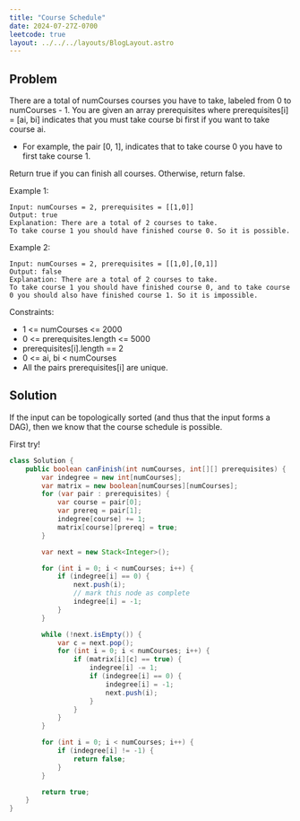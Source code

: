 ```yaml
---
title: "Course Schedule"
date: 2024-07-27Z-0700
leetcode: true
layout: ../../../layouts/BlogLayout.astro
---
```


## Problem

There are a total of numCourses courses you have to take, labeled from 0 to numCourses - 1. You are given an array prerequisites where prerequisites[i] = [ai, bi] indicates that you must take course bi first if you want to take course ai.

- For example, the pair [0, 1], indicates that to take course 0 you have to first take course 1.

Return true if you can finish all courses. Otherwise, return false.

Example 1:

```text
Input: numCourses = 2, prerequisites = [[1,0]]
Output: true
Explanation: There are a total of 2 courses to take.
To take course 1 you should have finished course 0. So it is possible.
```

Example 2:

```text
Input: numCourses = 2, prerequisites = [[1,0],[0,1]]
Output: false
Explanation: There are a total of 2 courses to take.
To take course 1 you should have finished course 0, and to take course 0 you should also have finished course 1. So it is impossible.
```

Constraints:

- 1 <= numCourses <= 2000
- 0 <= prerequisites.length <= 5000
- prerequisites[i].length == 2
- 0 <= ai, bi < numCourses
- All the pairs prerequisites[i] are unique.

## Solution

If the input can be topologically sorted (and thus that the input forms a DAG), then we know that the course schedule is possible.

First try!

```java
class Solution {
    public boolean canFinish(int numCourses, int[][] prerequisites) {
        var indegree = new int[numCourses];
        var matrix = new boolean[numCourses][numCourses];
        for (var pair : prerequisites) {
            var course = pair[0];
            var prereq = pair[1];
            indegree[course] += 1;
            matrix[course][prereq] = true;
        }

        var next = new Stack<Integer>();

        for (int i = 0; i < numCourses; i++) {
            if (indegree[i] == 0) {
                next.push(i);
                // mark this node as complete
                indegree[i] = -1;
            }
        }

        while (!next.isEmpty()) {
            var c = next.pop();
            for (int i = 0; i < numCourses; i++) {
                if (matrix[i][c] == true) {
                    indegree[i] -= 1;
                    if (indegree[i] == 0) {
                        indegree[i] = -1;
                        next.push(i);
                    }
                }
            }
        }

        for (int i = 0; i < numCourses; i++) {
            if (indegree[i] != -1) {
                return false;
            }
        }

        return true;
    }
}
```

